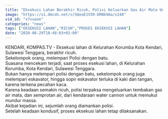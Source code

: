 ```yaml
---
title: "Eksekusi Lahan Berakhir Ricuh, Polisi Keluarkan Gas Air Mata Untuk Bubarkan Massa"
image: "https://s1.dmcdn.net/v/SQeoE1VIR-DRNb9Aa/x240"
vid_id: "x7vuaoe"
categories: "news"
tags: ["EKSEKUSI LAHAN","RICUH","PROSES EKSEKUSI LAHAN"]
date: "2020-08-29T10:48:03+03:00"
---
```

KENDARI, KOMPAS.TV - Eksekusi lahan di Kelurahan Korumba Kota Kendari, Sulawesi Tenggara, berakhir ricuh.   <br>Sekelompok orang, melempari Polisi dengan batu.   <br>Suasana mencekam terjadi, saat proses esekusi lahan, di Kelurahan Korumba, Kota Kendari, Sulawesi Tenggara.   <br>Bukan hanya melempari polisi dengan batu, sekelompok orang juga melempari eskavator, hingga sopir eskavator terluka di kaki dan tangan, karena terkena pecahan kaca.   <br>Karena keadaan semakin ricuh, polisi terpaksa mengeluarkan tembakan gas air mata, dan semprotan air, dari kendaraan water cannon untuk memukul mundur massa.   <br>Akibat kejadian ini, sejumlah orang diamankan polisi.    <br>Setelah keadaan kondusif, proses eksekusi lahan tetap dilaksanakan.   <br>
